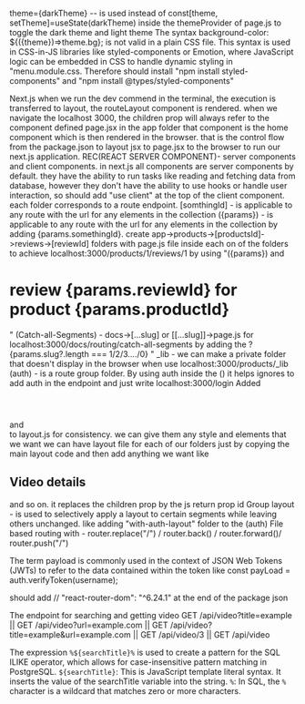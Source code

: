 theme={darkTheme} -- is used instead of const[theme, setTheme]=useState(darkTheme) inside the themeProvider of page.js to toggle the dark theme and light theme 
The syntax background-color: ${({theme})=>theme.bg}; is not valid in a plain CSS file. This syntax is used in CSS-in-JS libraries like styled-components or Emotion, where JavaScript logic can be embedded in CSS to handle dynamic styling in "menu.module.css. Therefore should install "npm install styled-components" and "npm install @types/styled-components"


Next.js
when we run the dev commend in the terminal, the execution is transferred to layout, the routeLayout component is rendered. when we navigate the localhost 3000, the children prop will always refer to the component defined page.jsx in the app folder that component is the home component which is then rendered in the browser. that is the control flow from the package.json to layout jsx to page.jsx to the browser to run our next.js application.
REC(REACT SERVER COMPONENT)- server components and client components.
in next.js all components are server components by default. they have the ability to run tasks like reading and fetching data from database, however they don't have the ability to use hooks or handle user interaction, so should add "use client" at the top of the client component.
each folder corresponds to a route endpoint.
[somthingId] - is applicable to any route with the url for any elements in the collection
({params}) - is applicable to any route with the url for any elements in the collection by adding {params.somethingId}.
create app->products->[productsId]->reviews->[reviewId] folders with page.js file inside each on of the folders to achieve localhost:3000/products/1/reviews/1 by using "({params}) and <h1>review {params.reviewId} for product {params.productId} </h1>"
(Catch-all-Segments) - docs->[...slug] or [[...slug]]->page.js for localhost:3000/docs/routing/catch-all-segments by adding the ? {params.slug?.length === 1/2/3..../0} "
_lib - we can make a private folder that doesn't display in the browser when use localhost:3000/products/_lib 
(auth) -  is a route group folder. By using auth inside the () it helps ignores to add auth in the endpoint and just write localhost:3000/login 
Added <header></header> and <footer></footer> to layout.js for consistency. we can give them any style and elements that we want
we can have layout file for each of our folders just by copying the main layout code and then add anything we want like <h2>Video details</h2> and so on. it replaces the children prop by the js return prop id
Group layout - is used to selectively apply a layout to certain segments while leaving others unchanged. like adding "with-auth-layout" folder to the (auth)
File based routing with <Link replace> - router.replace("/") / router.back() / router.forward()/ router.push("/")



The term payload is commonly used in the context of JSON Web Tokens (JWTs) to refer to the data contained within the token like 
const payLoad = auth.verifyToken(username);

should add     // "react-router-dom": "^6.24.1" at the end of the package json

The endpoint for searching and getting video GET /api/video?title=example || GET /api/video?url=example.com || GET /api/video?title=example&url=example.com
|| GET /api/video/3 || GET /api/video

The expression `%${searchTitle}%` is used to create a pattern for the SQL ILIKE operator, which allows for case-insensitive pattern matching in PostgreSQL. `${searchTitle}`: This is JavaScript template literal syntax. It inserts the value of the searchTitle variable into the string.
`%`: In SQL, the `%` character is a wildcard that matches zero or more characters.


